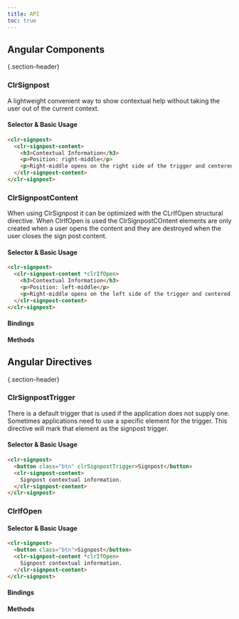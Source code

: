 ```yaml
---
title: API
toc: true
---
```


## Angular Components

{.section-header}

### ClrSignpost

A lightweight convenient way to show contextual help without taking the user out of the current context.

#### Selector & Basic Usage

<DocDemo toggle="false">

```html
<clr-signpost>
  <clr-signpost-content>
    <h3>Contextual Information</h3>
    <p>Position: right-middle</p>
    <p>Right-middle opens on the right side of the trigger and centered vertically on the trigger.</p>
  </clr-signpost-content>
</clr-signpost>
```

</DocDemo>

### ClrSignpostContent

When using ClrSignpost it can be optimized with the CLrIfOpen structural directive. When ClrIfOpen is used the ClrSignpostCOntent elements are only created when a user opens the content and they are destroyed when the user closes the sign post content.

#### Selector & Basic Usage

<DocDemo toggle="false">

```html
<clr-signpost>
  <clr-signpost-content *clrIfOpen>
    <h3>Contextual Information</h3>
    <p>Position: left-middle</p>
    <p>Right-middle opens on the left side of the trigger and centered vertically on the trigger.</p>
  </clr-signpost-content>
</clr-signpost>
```

</DocDemo>

#### Bindings

<DocComponentApi component="ClrSignpostContent" item="bindings" />

#### Methods

<DocComponentApi component="ClrSignpostContent" item="methods" />

## Angular Directives

{.section-header}

### ClrSignpostTrigger

There is a default trigger that is used if the application does not supply one. Sometimes applications need to use a specific element for the trigger.
This directive will mark that element as the signpost trigger.

#### Selector & Basic Usage

<DocDemo toggle="false">

```html
<clr-signpost>
  <button class="btn" clrSignpostTrigger>Signpost</button>
  <clr-signpost-content>
    Signpost contextual information.
  </clr-signpost-content>
</clr-signpost>
```

</DocDemo>

### ClrIfOpen

#### Selector & Basic Usage

<DocDemo toggle="false">

```html
<clr-signpost>
  <button class="btn">Signpost</button>
  <clr-signpost-content *clrIfOpen>
    Signpost contextual information.
  </clr-signpost-content>
</clr-signpost>
```

</DocDemo>

#### Bindings

<DocComponentApi component="ClrIfOpen" item="bindings" />

#### Methods

<DocComponentApi component="ClrIfOpen" item="methods" />
